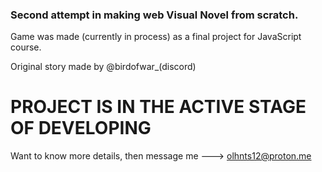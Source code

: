 ### Second attempt in making web Visual Novel from scratch.

Game was made (currently in process) as a final project for JavaScript course.

Original story made by @birdofwar_(discord)

# PROJECT IS IN THE ACTIVE STAGE OF DEVELOPING
Want to know more details, then message me ---> olhnts12@proton.me